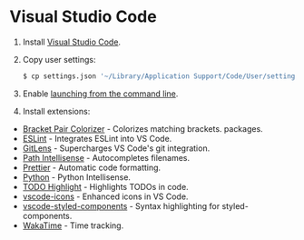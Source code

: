 # Visual Studio Code

1. Install [Visual Studio Code](https://code.visualstudio.com/).

1. Copy user settings:

   ```zsh
   $ cp settings.json '~/Library/Application Support/Code/User/settings.json'
   ```

1. Enable [launching from the command line](https://code.visualstudio.com/docs/editor/command-line#_launching-from-command-line).

1. Install extensions:

- [Bracket Pair Colorizer](https://marketplace.visualstudio.com/items?itemName=CoenraadS.bracket-pair-colorizer) - Colorizes matching brackets.
  packages.
- [ESLint](https://marketplace.visualstudio.com/items?itemName=dbaeumer.vscode-eslint) - Integrates ESLint into VS Code.
- [GitLens](https://gitlens.amod.io/) - Supercharges VS Code's git integration.
- [Path Intellisense](https://marketplace.visualstudio.com/items?itemName=christian-kohler.path-intellisense) - Autocompletes filenames.
- [Prettier](https://marketplace.visualstudio.com/items?itemName=esbenp.prettier-vscode) - Automatic code formatting.
- [Python](https://marketplace.visualstudio.com/items?itemName=ms-python.python) - Python Intellisense.
- [TODO Highlight](https://marketplace.visualstudio.com/items?itemName=wayou.vscode-todo-highlight) - Highlights TODOs in code.
- [vscode-icons](https://marketplace.visualstudio.com/items?itemName=vscode-icons-team.vscode-icons) - Enhanced icons in VS Code.
- [vscode-styled-components](https://marketplace.visualstudio.com/items?itemName=jpoissonnier.vscode-styled-components) - Syntax highlighting for styled-components.
- [WakaTime](https://marketplace.visualstudio.com/items?itemName=WakaTime.vscode-wakatime) - Time tracking.
